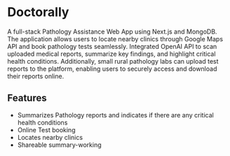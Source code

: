# Doctorally
A full-stack Pathology Assistance Web App using Next.js and MongoDB. The application allows users to locate nearby clinics through Google Maps API and book pathology tests seamlessly. 
Integrated OpenAI API to scan uploaded medical reports, summarize key findings, and highlight critical health conditions.
Additionally, small rural pathology labs can upload test reports to the platform, enabling users to securely access and download their reports online.

## Features
- Summarizes Pathology reports and indicates if there are any critical health conditions
- Online Test booking
- Locates nearby clinics
- Shareable summary-working
